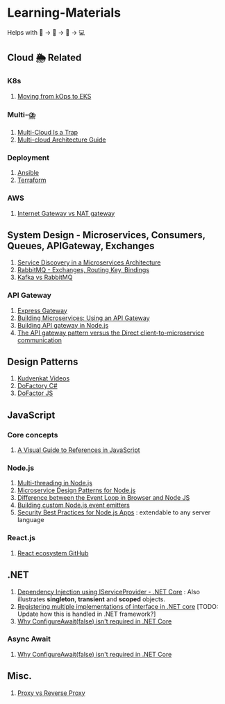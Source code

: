 # Learning-Materials
Helps with 📘 -> 📖 -> 🧠 -> 💻

## Cloud 🌦️ Related
### K8s
1. [Moving from kOps to EKS](https://www.productboard.com/blog/moving-from-kops-to-eks/?utm_source=pocket_mylist)

### Multi-⛈️
1. [Multi-Cloud Is a Trap](https://bravenewgeek.com/multi-cloud-is-a-trap/?utm_source=pocket_mylist)
2. [Multi-cloud Architecture Guide](https://www.backblaze.com/blog/multi-cloud-strategy-architecture-guide/?utm_source=pocket_mylist)

### Deployment 
1. [Ansible](https://www.freecodecamp.org/news/what-is-ansible/)
2. [Terraform](https://www.terraform.io/)

### AWS
1. [Internet Gateway vs NAT gateway](https://medium.com/awesome-cloud/aws-vpc-difference-between-internet-gateway-and-nat-gateway-c9177e710af6)

## System Design - Microservices, Consumers, Queues, APIGateway, Exchanges
1. [Service Discovery in a Microservices Architecture](https://www.nginx.com/blog/service-discovery-in-a-microservices-architecture/?utm_source=pocket_mylist)
2. [RabbitMQ - Exchanges, Routing Key, Bindings](https://www.cloudamqp.com/blog/part4-rabbitmq-for-beginners-exchanges-routing-keys-bindings.html)
3. [Kafka vs RabbitMQ](https://www.projectpro.io/article/kafka-vs-rabbitmq/451?utm_source=pocket_mylist)

### API Gateway
1. [Express Gateway](https://www.express-gateway.io/)
2. [Building Microservices: Using an API Gateway](https://www.nginx.com/blog/building-microservices-using-an-api-gateway/)
3. [Building API gateway in Node.js](https://blog.risingstack.com/building-an-api-gateway-using-nodejs/)
4. [The API gateway pattern versus the Direct client-to-microservice communication](https://docs.microsoft.com/en-us/dotnet/architecture/microservices/architect-microservice-container-applications/direct-client-to-microservice-communication-versus-the-api-gateway-pattern)

## Design Patterns
1. [Kudvenkat Videos](https://www.youtube.com/watch?v=rI4kdGLaUiQ&list=PL6n9fhu94yhUbctIoxoVTrklN3LMwTCmd&index=1&ab_channel=kudvenkat)
2. [DoFactory C#](https://www.dofactory.com/net/design-patterns)
3. [DoFactor JS](https://www.dofactory.com/javascript/design-patterns)

## JavaScript

### Core concepts
1. [A Visual Guide to References in JavaScript](https://daveceddia.com/javascript-references/)

### Node.js
1. [Multi-threading in Node.js](https://blog.appsignal.com/2022/07/20/an-introduction-to-multithreading-in-nodejs.html)
2. [Microservice Design Patterns for Node.js](https://blog.bitsrc.io/my-favorite-microservice-design-patterns-for-node-js-fe048c635d83)
3. [Difference between the Event Loop in Browser and Node JS](https://dev.to/jasmin/difference-between-the-event-loop-in-browser-and-node-js-1113?utm_source=pocket_mylist)
4. [Building custom Node.js event emitters](https://blog.logrocket.com/building-custom-node-js-event-emitters/)
5. [Security Best Practices for Node.js Apps](https://hackernoon.com/security-best-practices-for-nodejs-apps-to1k313u?utm_source=pocket_mylist) : extendable to any server language

### React.js
1. [React ecosystem GitHub](https://github.com/enaqx/awesome-react#react-hooks)

## .NET
1. [Dependency Injection using IServiceProvider - .NET Core](https://docs.microsoft.com/en-us/dotnet/core/extensions/dependency-injection-usage) : Also illustrates **singleton**, **transient** and **scoped** objects.
2. [Registering multiple implementations of interface in .NET core](https://dejanstojanovic.net/aspnet/2018/december/registering-multiple-implementations-of-the-same-interface-in-aspnet-core/) [TODO: Update how this is handled in .NET framework?]
3. [Why ConfigureAwait(false) isn't required in .NET Core](https://blog.stephencleary.com/2017/03/aspnetcore-synchronization-context.html)

### Async Await
1. [Why ConfigureAwait(false) isn't required in .NET Core](https://blog.stephencleary.com/2017/03/aspnetcore-synchronization-context.html)

## Misc.
1. [Proxy vs Reverse Proxy](https://stackoverflow.com/questions/224664/whats-the-difference-between-a-proxy-server-and-a-reverse-proxy-server)

